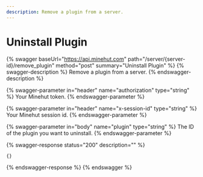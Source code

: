 ```yaml
---
description: Remove a plugin from a server.
---
```


# Uninstall Plugin

{% swagger baseUrl="https://api.minehut.com" path="/server/{server-id}/remove_plugin" method="post" summary="Uninstall Plugin" %}
{% swagger-description %}
Remove a plugin from a server.
{% endswagger-description %}

{% swagger-parameter in="header" name="authorization" type="string" %}
Your Minehut token.
{% endswagger-parameter %}

{% swagger-parameter in="header" name="x-session-id" type="string" %}
Your Minehut session id.
{% endswagger-parameter %}

{% swagger-parameter in="body" name="plugin" type="string" %}
The ID of the plugin you want to uninstall.
{% endswagger-parameter %}

{% swagger-response status="200" description="" %}
```
{}
```
{% endswagger-response %}
{% endswagger %}
